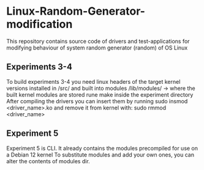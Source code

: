 # Linux-Random-Generator-modification
This repository contains source code of drivers and test-applications for modifying behaviour of system random generator (random) of OS Linux 

## Experiments 3-4
To build experiments 3-4 you need linux headers of the target kernel versions installed in /src/<your version> and built into modules
/lib/modules/ -> where the built kernel modules are stored
rune make inside the experiment directory
After compiling the drivers you can insert them by running
sudo insmod <driver_name>.ko
and remove it from kernel with:
sudo rmmod <driver_name>

## Experiment 5
Experiment 5 is CLI.
It already contains the modules precompiled for use on a Debian 12 kernel
To substitute modules and add your own ones, you can alter the contents of modules dir.
